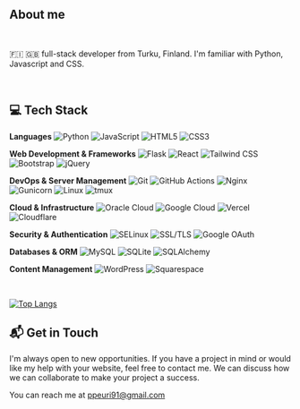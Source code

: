 ## About me 
<br>

🇫🇮 🇬🇧 full-stack developer from Turku, Finland. I'm familiar with Python, Javascript and CSS.

<br>

## 💻 Tech Stack

**Languages**
![Python](https://img.shields.io/badge/Python-3776AB?style=flat&logo=python&logoColor=white)
![JavaScript](https://img.shields.io/badge/JavaScript-F7DF1E?style=flat&logo=javascript&logoColor=black)
![HTML5](https://img.shields.io/badge/HTML5-E34F26?style=flat&logo=html5&logoColor=white)
![CSS3](https://img.shields.io/badge/CSS3-1572B6?style=flat&logo=css3&logoColor=white)

**Web Development & Frameworks**
![Flask](https://img.shields.io/badge/Flask-000000?style=flat&logo=flask&logoColor=white)
![React](https://img.shields.io/badge/React-61DAFB?style=flat&logo=react&logoColor=black)
![Tailwind CSS](https://img.shields.io/badge/Tailwind_CSS-38B2AC?style=flat&logo=tailwind-css&logoColor=white)
![Bootstrap](https://img.shields.io/badge/Bootstrap-7952B3?style=flat&logo=bootstrap&logoColor=white)
![jQuery](https://img.shields.io/badge/jQuery-0769AD?style=flat&logo=jquery&logoColor=white)


**DevOps & Server Management**
![Git](https://img.shields.io/badge/Git-F05032?style=flat&logo=git&logoColor=white)
![GitHub Actions](https://img.shields.io/badge/GitHub_Actions-2088FF?style=flat&logo=github-actions&logoColor=white)
![Nginx](https://img.shields.io/badge/Nginx-269539?style=flat&logo=nginx&logoColor=white)
![Gunicorn](https://img.shields.io/badge/Gunicorn-499848?style=flat&logo=gunicorn&logoColor=white)
![Linux](https://img.shields.io/badge/Linux-FCC624?style=flat&logo=linux&logoColor=black)
![tmux](https://img.shields.io/badge/tmux-1BB91F?style=flat&logo=tmux&logoColor=white)

**Cloud & Infrastructure**
![Oracle Cloud](https://img.shields.io/badge/Oracle_Cloud-F80000?style=flat&logo=oracle&logoColor=white)
![Google Cloud](https://img.shields.io/badge/Google_Cloud-4285F4?style=flat&logo=google-cloud&logoColor=white)
![Vercel](https://img.shields.io/badge/Vercel-000000?style=flat&logo=vercel&logoColor=white)
![Cloudflare](https://img.shields.io/badge/Cloudflare-F38020?style=flat&logo=cloudflare&logoColor=white)

**Security & Authentication**
![SELinux](https://img.shields.io/badge/SELinux-FFA500?style=flat&logo=linux&logoColor=white)
![SSL/TLS](https://img.shields.io/badge/SSL/TLS-Security-blue?style=flat)
![Google OAuth](https://img.shields.io/badge/Google_OAuth-4285F4?style=flat&logo=google&logoColor=white)

**Databases & ORM**
![MySQL](https://img.shields.io/badge/MySQL-4479A1?style=flat&logo=mysql&logoColor=white)
![SQLite](https://img.shields.io/badge/SQLite-07405E?style=flat&logo=sqlite&logoColor=white)
![SQLAlchemy](https://img.shields.io/badge/SQLAlchemy-FFA500?style=flat&logo=python&logoColor=white)

**Content Management**
![WordPress](https://img.shields.io/badge/WordPress-21759B?style=flat&logo=wordpress&logoColor=white)
![Squarespace](https://img.shields.io/badge/Squarespace-000000?style=flat&logo=squarespace&logoColor=white)

<br>

[![Top Langs](https://github-readme-stats.vercel.app/api/top-langs/?username=Peuri&layout=compact&langs_count=8)](https://github.com/Peuri)

## 📬 Get in Touch

I'm always open to new opportunities. If you have a project in mind or would like my help with your website, feel free to contact me. 
We can discuss how we can collaborate to make your project a success. 

You can reach me at [ppeuri91@gmail.com](mailto:ppeuri91@gmail.com)




<!--
**Peuri/Peuri** is a ✨ _special_ ✨ repository because its `README.md` (this file) appears on your GitHub profile.

Here are some ideas to get you started:

- 🔭 I’m currently working on ...
- 🌱 I’m currently learning ...
- 👯 I’m looking to collaborate on ...
- 🤔 I’m looking for help with ...
- 💬 Ask me about ...
- 📫 How to reach me: ...
- 😄 Pronouns: ...
- ⚡ Fun fact: ...
-->
